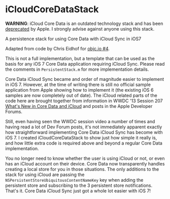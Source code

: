 iCloudCoreDataStack
===================

**WARNING**: iCloud Core Data is an outdated technology stack and has been [deprecated](https://mjtsai.com/blog/2016/06/17/the-deprecation-of-icloud-core-data/) by Apple. I strongly advise against anyone using this stack.  

A persistence stack for using Core Data with iCloud Sync in iOS7

Adapted from code by Chris Eidhof for [objc.io #4](http://www.objc.io/issue-4/full-core-data-application.html). 

This is not a full implementation, but a template that can be used as the basis for any iOS 7 Core Data application requiring iCloud Sync. Please read the comments in `PersistentStack.m` for more implementation details.

Core Data iCloud Sync became and order of magnitude easier to implement in iOS 7. However, at the time of writing there is still no official sample application from Apple showing how to implement it (the existing iOS 6 samples are now completely out of date). The iCloud related parts of the code here are brought together from information in WWDC '13 Session 207 [What's New in Core Data and iCloud](https://developer.apple.com/wwdc/videos/?id=207) and posts in the Apple Developer Forums.

Still, even having seen the WWDC session video a number of times and having read a lot of Dev Forum posts, it's not immediately apparent exactly how straightforward implementing Core Data iCloud Sync has become with iOS 7. I created iCloudCoreDataStack to show just how simple it really is, and how little extra code is required above and beyond a regular Core Data implementation.

You no longer need to know whether the user is using iCloud or not, or even has an iCloud account on their device. Core Data now transparently handles creating a local store for you in those situations. The only additions to the stack for using iCloud are passing the `NSPersistentStoreUbiquitousContentNameKey` key when adding the persistent store and subscribing to the 3 persistent store notifications. That's it. Core Data iCloud Sync just got a whole lot easier with iOS 7!
